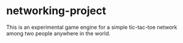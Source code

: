 # networking-project
This is an experimental game engine for a simple tic-tac-toe network among two people anywhere in the world.
